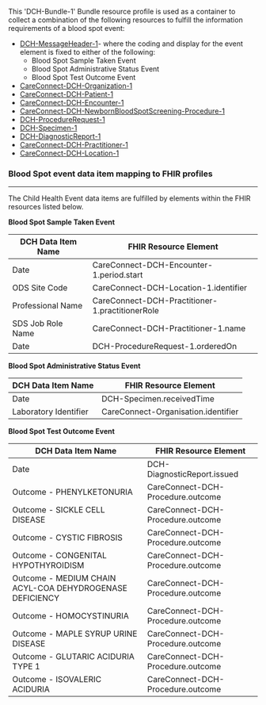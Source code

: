 This 'DCH-Bundle-1' Bundle resource profile is used as a container to collect a combination of the following resources to fulfill the information requirements of a blood spot event:

- [DCH-MessageHeader-1]- where the coding and display for the event element is fixed to either of the following:
	- Blood Spot Sample Taken Event
	- Blood Spot Administrative Status Event
	- Blood Spot Test Outcome Event
- [CareConnect-DCH-Organization-1]
- [CareConnect-DCH-Patient-1]
- [CareConnect-DCH-Encounter-1]
- [CareConnect-DCH-NewbornBloodSpotScreening-Procedure-1]
- [DCH-ProcedureRequest-1]
- [DCH-Specimen-1]
- [DCH-DiagnosticReport-1]
- [CareConnect-DCH-Practitioner-1]
- [CareConnect-DCH-Location-1]
                                                                                                   
### Blood Spot event data item mapping to FHIR profiles ###
----------
The Child Health Event data items are fulfilled by elements within the FHIR resources listed below.

**Blood Spot Sample Taken Event**

| DCH Data Item Name | FHIR Resource Element                         |
|--------------------|-----------------------------------------------|
| Date               | CareConnect-DCH-Encounter-1.period.start        |
| ODS Site Code      | CareConnect-DCH-Location-1.identifier           |
| Professional Name  | CareConnect-DCH-Practitioner-1.practitionerRole |
| SDS Job Role Name  | CareConnect-DCH-Practitioner-1.name             |
| Date               | DCH-ProcedureRequest-1.orderedOn                |

**Blood Spot Administrative Status Event**

| DCH Data Item Name      | FHIR Resource Element               |
|-------------------------|-------------------------------------|
| Date                    | DCH-Specimen.receivedTime           |
| Laboratory   Identifier | CareConnect-Organisation.identifier |

**Blood Spot Test Outcome Event**

| DCH Data Item Name                                       | FHIR Resource Element             |
|----------------------------------------------------------|-----------------------------------|
| Date                                                     | DCH-DiagnosticReport.issued       |
| Outcome - PHENYLKETONURIA                                | CareConnect-DCH-Procedure.outcome |
| Outcome - SICKLE CELL DISEASE                            | CareConnect-DCH-Procedure.outcome |
| Outcome - CYSTIC FIBROSIS                                | CareConnect-DCH-Procedure.outcome |
| Outcome - CONGENITAL HYPOTHYROIDISM                      | CareConnect-DCH-Procedure.outcome |
| Outcome - MEDIUM CHAIN ACYL-COA DEHYDROGENASE DEFICIENCY | CareConnect-DCH-Procedure.outcome |
| Outcome - HOMOCYSTINURIA                                 | CareConnect-DCH-Procedure.outcome |
| Outcome - MAPLE SYRUP URINE DISEASE                      | CareConnect-DCH-Procedure.outcome |
| Outcome - GLUTARIC ACIDURIA TYPE 1                       | CareConnect-DCH-Procedure.outcome |
| Outcome - ISOVALERIC ACIDURIA                            | CareConnect-DCH-Procedure.outcome |

[DCH-MessageHeader-1]:dch-messageheader-1.html
[CareConnect-DCH-Organization-1]:careconnect-dch-organization-1.html
[CareConnect-DCH-Patient-1]:careconnect-dch-patient-1.html
[CareConnect-DCH-Encounter-1]:careconnect-dch-encounter-1.html
[DCH-NewbornBloodSpotScreening-QuestionnaireResponse-1]:dch-newbornbloodspotscreening-questionnaireresponse-1.html
[CareConnect-DCH-Procedure-1]:careconnect-dch-procedure-1.html
[DCH-ProcedureRequest-1]:dch-procedurerequest-1.html
[CareConnect-DCH-Practitioner-1]:careconnect-dch-practitioner-1.html
[CareConnect-DCH-Location-1]:careconnect-dch-location-1.html
[DCH-Specimen-1]:dch-specimen-1.html
[DCH-DiagnosticReport-1]:dch-diagnosticreport-1.html
[CareConnect-DCH-NewbornBloodSpotScreening-Procedure-1]:careconnect-dch-newbornbloodspotscreening-procedure-1.html